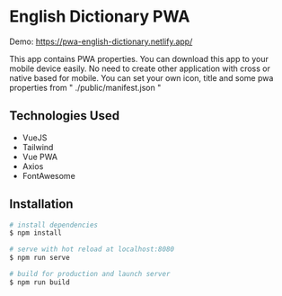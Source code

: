 # English Dictionary PWA
Demo: https://pwa-english-dictionary.netlify.app/

This app contains PWA properties. You can download this app to your mobile device easily. No need to create other application  with cross or native based for mobile. You can set your own icon, title and some pwa properties from " ./public/manifest.json "
 

## Technologies Used

- VueJS 
- Tailwind
- Vue PWA
- Axios
- FontAwesome

## Installation

```bash
# install dependencies
$ npm install

# serve with hot reload at localhost:8080
$ npm run serve

# build for production and launch server
$ npm run build

 
```

<br>
<br>
